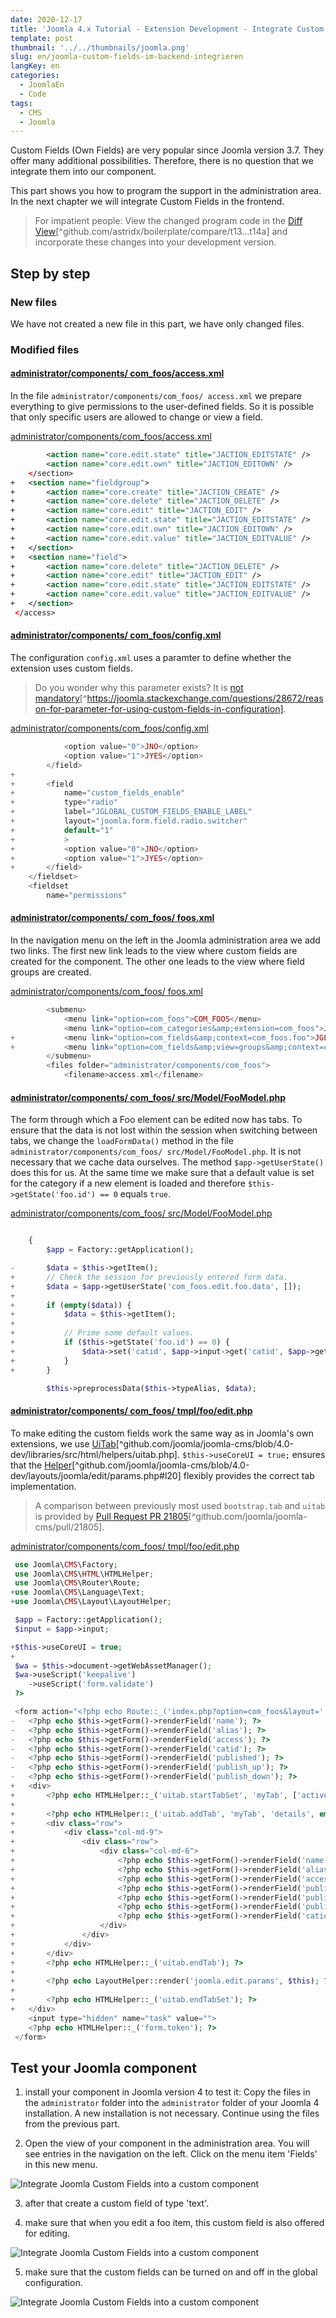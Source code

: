 ```yaml
---
date: 2020-12-17
title: 'Joomla 4.x Tutorial - Extension Development - Integrate Custom Fields in Backend'
template: post
thumbnail: '../../thumbnails/joomla.png'
slug: en/joomla-custom-fields-im-backend-integrieren
langKey: en
categories:
  - JoomlaEn
  - Code
tags:
  - CMS
  - Joomla
---
```


Custom Fields (Own Fields)<!-- \index{custom fields!backend} --> are very popular since Joomla version 3.7. They offer many additional possibilities. Therefore, there is no question that we integrate them into our component.

This part shows you how to program the support in the administration area. In the next chapter we will integrate Custom Fields in the frontend.

> For impatient people: View the changed program code in the [Diff View](https://github.com/astridx/boilerplate/compare/t13...t14a)[^github.com/astridx/boilerplate/compare/t13...t14a] and incorporate these changes into your development version.

## Step by step

### New files

We have not created a new file in this part, we have only changed files.

### Modified files

<!-- prettier-ignore -->
#### [administrator/components/ com\_foos/access.xml](https://github.com/astridx/boilerplate/compare/t13...t14a#diff-9e0953a0d7bd9275f21f699e0722ed100264bd28b3b9452cabcde1e393603e93)

In the file `administrator/components/com_foos/ access.xml` we prepare everything to give permissions to the user-defined fields. So it is possible that only specific users are allowed to change or view a field.

[administrator/components/com_foos/access.xml](https://github.com/astridx/boilerplate/blob/t14a/src/administrator/components/com_foos/access.xml)

```xml {diff}
 		<action name="core.edit.state" title="JACTION_EDITSTATE" />
 		<action name="core.edit.own" title="JACTION_EDITOWN" />
 	</section>
+	<section name="fieldgroup">
+		<action name="core.create" title="JACTION_CREATE" />
+		<action name="core.delete" title="JACTION_DELETE" />
+		<action name="core.edit" title="JACTION_EDIT" />
+		<action name="core.edit.state" title="JACTION_EDITSTATE" />
+		<action name="core.edit.own" title="JACTION_EDITOWN" />
+		<action name="core.edit.value" title="JACTION_EDITVALUE" />
+	</section>
+	<section name="field">
+		<action name="core.delete" title="JACTION_DELETE" />
+		<action name="core.edit" title="JACTION_EDIT" />
+		<action name="core.edit.state" title="JACTION_EDITSTATE" />
+		<action name="core.edit.value" title="JACTION_EDITVALUE" />
+	</section>
 </access>
```

<!-- prettier-ignore -->
#### [administrator/components/ com\_foos/config.xml](https://github.com/astridx/boilerplate/compare/t13...t14a#diff-9be56d6cedb2c832265e47642f0afb25)

The configuration `config.xml` uses a paramter to define whether the extension uses custom fields.

> Do you wonder why this parameter exists? It is [not mandatory](https://joomla.stackexchange.com/questions/28672/reason-for-parameter-for-using-custom-fields-in-configuration)[^https://joomla.stackexchange.com/questions/28672/reason-for-parameter-for-using-custom-fields-in-configuration].

[administrator/components/com_foos/config.xml](https://github.com/astridx/boilerplate/blob/t14a/src/administrator/components/com_foos/config.xml)

```php {diff}
 			<option value="0">JNO</option>
 			<option value="1">JYES</option>
 		</field>
+
+		<field
+			name="custom_fields_enable"
+			type="radio"
+			label="JGLOBAL_CUSTOM_FIELDS_ENABLE_LABEL"
+			layout="joomla.form.field.radio.switcher"
+			default="1"
+			>
+			<option value="0">JNO</option>
+			<option value="1">JYES</option>
+		</field>
 	</fieldset>
 	<fieldset
 		name="permissions"
```

<!-- prettier-ignore -->
#### [administrator/components/ com\_foos/ foos.xml](https://github.com/astridx/boilerplate/compare/t13...t14a#diff-2fc2de3e713c03872261cc037f7f6194d843f9cbc953d34db10e9693dfa82924)

In the navigation menu on the left in the Joomla administration area we add two links. The first new link leads to the view where custom fields are created for the component. The other one leads to the view where field groups are created.

[administrator/components/com_foos/ foos.xml](https://github.com/astridx/boilerplate/blob/t14a/src/administrator/components/com_foos/foos.xml)

```php {diff}
 		<submenu>
 			<menu link="option=com_foos">COM_FOOS</menu>
 			<menu link="option=com_categories&amp;extension=com_foos">JCATEGORY</menu>
+			<menu link="option=com_fields&amp;context=com_foos.foo">JGLOBAL_FIELDS</menu>
+			<menu link="option=com_fields&amp;view=groups&amp;context=com_foos.foo">JGLOBAL_FIELD_GROUPS</menu>
 		</submenu>
 		<files folder="administrator/components/com_foos">
 			<filename>access.xml</filename>

```

<!-- prettier-ignore -->
#### [administrator/components/ com\_foos/ src/Model/FooModel.php](https://github.com/astridx/boilerplate/compare/t13...t14a#diff-b50434577837f29c2b0bf385fb9e14819e0ab8fb1557b6d88583896698e7a7c0)

The form through which a Foo element can be edited now has tabs. To ensure that the data is not lost within the session when switching between tabs, we change the `loadFormData()` method in the file `administrator/components/com_foos/ src/Model/FooModel.php`. It is not necessary that we cache data ourselves. The method `$app->getUserState()` does this for us. At the same time we make sure that a default value is set for the category if a new element is loaded and therefore `$this->getState('foo.id') == 0` equals `true`.

[administrator/components/com_foos/ src/Model/FooModel.php](https://github.com/astridx/boilerplate/blob/t14a/src/administrator/components/com_foos/src/Model/FooModel.php)

```php {diff}

 	{
 		$app = Factory::getApplication();

-		$data = $this->getItem();
+		// Check the session for previously entered form data.
+		$data = $app->getUserState('com_foos.edit.foo.data', []);
+
+		if (empty($data)) {
+			$data = $this->getItem();
+
+			// Prime some default values.
+			if ($this->getState('foo.id') == 0) {
+				$data->set('catid', $app->input->get('catid', $app->getUserState('com_foos.foos.filter.category_id'), 'int'));
+			}
+		}

 		$this->preprocessData($this->typeAlias, $data);

```

<!-- prettier-ignore -->
#### [administrator/components/ com\_foos/ tmpl/foo/edit.php](https://github.com/astridx/boilerplate/compare/t13...t14a#diff-1637778e5f7d1d56dd1751af1970f01b)

To make editing the custom fields work the same way as in Joomla's own extensions, we use [UiTab](https://github.com/joomla/joomla-cms/blob/4.0-dev/libraries/src/HTML/Helpers/UiTab.php)[^github.com/joomla/joomla-cms/blob/4.0-dev/libraries/src/html/helpers/uitab.php]. `$this->useCoreUI = true;` ensures that the [Helper](https://github.com/joomla/joomla-cms/blob/4.0-dev/layouts/joomla/edit/params.php#L20)[^github.com/joomla/joomla-cms/blob/4.0-dev/layouts/joomla/edit/params.php#l20] flexibly provides the correct tab implementation.

> A comparison between previously most used `bootstrap.tab` and `uitab` is provided by [Pull Request PR 21805](https://github.com/joomla/joomla-cms/pull/21805)[^github.com/joomla/joomla-cms/pull/21805].<!-- \index{bootstrap.tab} --><!-- \index{uitab} -->

[administrator/components/com_foos/ tmpl/foo/edit.php](https://github.com/astridx/boilerplate/blob/02dd34246bf4a070fcc7b2d7b1dfe5015d0d6c54/src/administrator/components/com_foos/tmpl/foo/edit.php)

```php {diff}
 use Joomla\CMS\Factory;
 use Joomla\CMS\HTML\HTMLHelper;
 use Joomla\CMS\Router\Route;
+use Joomla\CMS\Language\Text;
+use Joomla\CMS\Layout\LayoutHelper;

 $app = Factory::getApplication();
 $input = $app->input;

+$this->useCoreUI = true;
+
 $wa = $this->document->getWebAssetManager();
 $wa->useScript('keepalive')
 	->useScript('form.validate')
 ?>

 <form action="<?php echo Route::_('index.php?option=com_foos&layout=' . $layout . $tmpl . '&id=' . (int) $this->item->id); ?>" method="post" name="adminForm" id="foo-form" class="form-validate">
-	<?php echo $this->getForm()->renderField('name'); ?>
-	<?php echo $this->getForm()->renderField('alias'); ?>
-	<?php echo $this->getForm()->renderField('access'); ?>
-	<?php echo $this->getForm()->renderField('catid'); ?>
-	<?php echo $this->getForm()->renderField('published'); ?>
-	<?php echo $this->getForm()->renderField('publish_up'); ?>
-	<?php echo $this->getForm()->renderField('publish_down'); ?>
+	<div>
+		<?php echo HTMLHelper::_('uitab.startTabSet', 'myTab', ['active' => 'details']); ?>
+
+		<?php echo HTMLHelper::_('uitab.addTab', 'myTab', 'details', empty($this->item->id) ? Text::_('COM_FOOS_NEW_FOO') : Text::_('COM_FOOS_EDIT_FOO')); ?>
+		<div class="row">
+			<div class="col-md-9">
+				<div class="row">
+					<div class="col-md-6">
+						<?php echo $this->getForm()->renderField('name'); ?>
+						<?php echo $this->getForm()->renderField('alias'); ?>
+						<?php echo $this->getForm()->renderField('access'); ?>
+						<?php echo $this->getForm()->renderField('published'); ?>
+						<?php echo $this->getForm()->renderField('publish_up'); ?>
+						<?php echo $this->getForm()->renderField('publish_down'); ?>
+						<?php echo $this->getForm()->renderField('catid'); ?>
+					</div>
+				</div>
+			</div>
+		</div>
+		<?php echo HTMLHelper::_('uitab.endTab'); ?>
+
+		<?php echo LayoutHelper::render('joomla.edit.params', $this); ?>
+
+		<?php echo HTMLHelper::_('uitab.endTabSet'); ?>
+	</div>
 	<input type="hidden" name="task" value="">
 	<?php echo HTMLHelper::_('form.token'); ?>
 </form>

```

## Test your Joomla component

1. install your component in Joomla version 4 to test it: Copy the files in the `administrator` folder into the `administrator` folder of your Joomla 4 installation. A new installation is not necessary. Continue using the files from the previous part.

2. Open the view of your component in the administration area. You will see entries in the navigation on the left. Click on the menu item 'Fields' in this new menu.

![Integrate Joomla Custom Fields into a custom component](/images/j4x17x10.png)

3. after that create a custom field of type 'text'.

4. make sure that when you edit a foo item, this custom field is also offered for editing.

![Integrate Joomla Custom Fields into a custom component](/images/j4x17x2.png)

5. make sure that the custom fields can be turned on and off in the global configuration.

![Integrate Joomla Custom Fields into a custom component](/images/j4x17x3.png)
